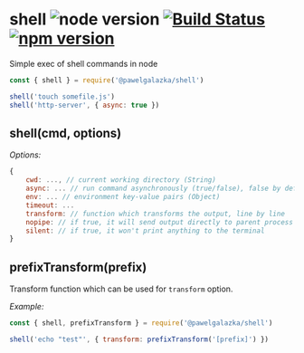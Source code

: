 # shell ![node version](https://img.shields.io/node/v/%40pawelgalazka%2Fshell.svg) [![Build Status](https://travis-ci.org/pawelgalazka/shell.svg?branch=master)](https://travis-ci.org/pawelgalazka/shell) [![npm version](https://badge.fury.io/js/%40pawelgalazka%2Fshell.svg)](https://badge.fury.io/js/%40pawelgalazka%2Fshell)
Simple exec of shell commands in node

``` js
const { shell } = require('@pawelgalazka/shell')

shell('touch somefile.js')
shell('http-server', { async: true })
```


## shell(cmd, options)

*Options:*

```javascript
{
    cwd: ..., // current working directory (String)
    async: ... // run command asynchronously (true/false), false by default
    env: ... // environment key-value pairs (Object)
    timeout: ...
    transform: // function which transforms the output, line by line
    nopipe: // if true, it will send output directly to parent process
    silent: // if true, it won't print anything to the terminal
}
```

## prefixTransform(prefix)

Transform function which can be used for `transform` option.

*Example:*

```js
const { shell, prefixTransform } = require('@pawelgalazka/shell')

shell('echo "test"', { transform: prefixTransform('[prefix]') })
```